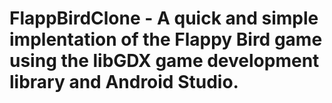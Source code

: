 # FlappBirdClone - A quick and simple implentation of the Flappy Bird game using the libGDX game development library and Android Studio.
